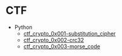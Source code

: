 # CTF

- Python
    - [ctf_crypto_0x001-substitution_cipher](./ctf_crypto_0x001-substitution_cipher.md)
    - [ctf_crypto_0x002-crc32](./ctf_crypto_0x002-crc32.md)
    - [ctf_crypto_0x003-morse_code](./ctf_crypto_0x003-morse_code.md)